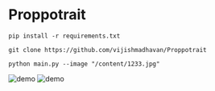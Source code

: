 # Proppotrait

```shell
pip install -r requirements.txt
```

```shell
git clone https://github.com/vijishmadhavan/Proppotrait
```

```shell
python main.py --image "/content/1233.jpg"
```

![demo](https://github.com/vijishmadhavan/Proppotrait/blob/master/images/Screenshot%202022-09-05%20190820.jpg)
![demo](https://github.com/vijishmadhavan/Proppotrait/blob/master/images/Screenshot%202022-09-05%20191553.jpg)
